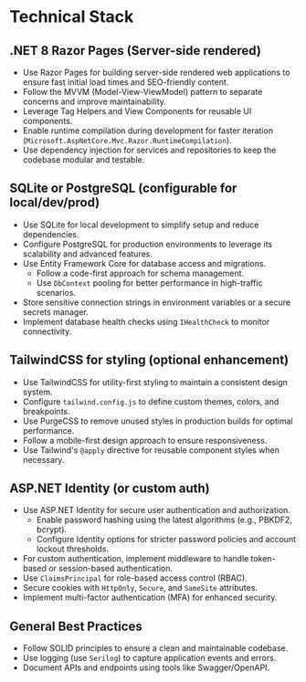 # Technical Stack

## .NET 8 Razor Pages (Server-side rendered)

- Use Razor Pages for building server-side rendered web applications to ensure fast initial load times and SEO-friendly content.
- Follow the MVVM (Model-View-ViewModel) pattern to separate concerns and improve maintainability.
- Leverage Tag Helpers and View Components for reusable UI components.
- Enable runtime compilation during development for faster iteration (`Microsoft.AspNetCore.Mvc.Razor.RuntimeCompilation`).
- Use dependency injection for services and repositories to keep the codebase modular and testable.

## SQLite or PostgreSQL (configurable for local/dev/prod)

- Use SQLite for local development to simplify setup and reduce dependencies.
- Configure PostgreSQL for production environments to leverage its scalability and advanced features.
- Use Entity Framework Core for database access and migrations.
  - Follow a code-first approach for schema management.
  - Use `DbContext` pooling for better performance in high-traffic scenarios.
- Store sensitive connection strings in environment variables or a secure secrets manager.
- Implement database health checks using `IHealthCheck` to monitor connectivity.

## TailwindCSS for styling (optional enhancement)

- Use TailwindCSS for utility-first styling to maintain a consistent design system.
- Configure `tailwind.config.js` to define custom themes, colors, and breakpoints.
- Use PurgeCSS to remove unused styles in production builds for optimal performance.
- Follow a mobile-first design approach to ensure responsiveness.
- Use Tailwind's `@apply` directive for reusable component styles when necessary.

## ASP.NET Identity (or custom auth)

- Use ASP.NET Identity for secure user authentication and authorization.
  - Enable password hashing using the latest algorithms (e.g., PBKDF2, bcrypt).
  - Configure Identity options for stricter password policies and account lockout thresholds.
- For custom authentication, implement middleware to handle token-based or session-based authentication.
- Use `ClaimsPrincipal` for role-based access control (RBAC).
- Secure cookies with `HttpOnly`, `Secure`, and `SameSite` attributes.
- Implement multi-factor authentication (MFA) for enhanced security.

## General Best Practices

- Follow SOLID principles to ensure a clean and maintainable codebase.
- Use logging (use `Serilog`) to capture application events and errors.
- Document APIs and endpoints using tools like Swagger/OpenAPI.
